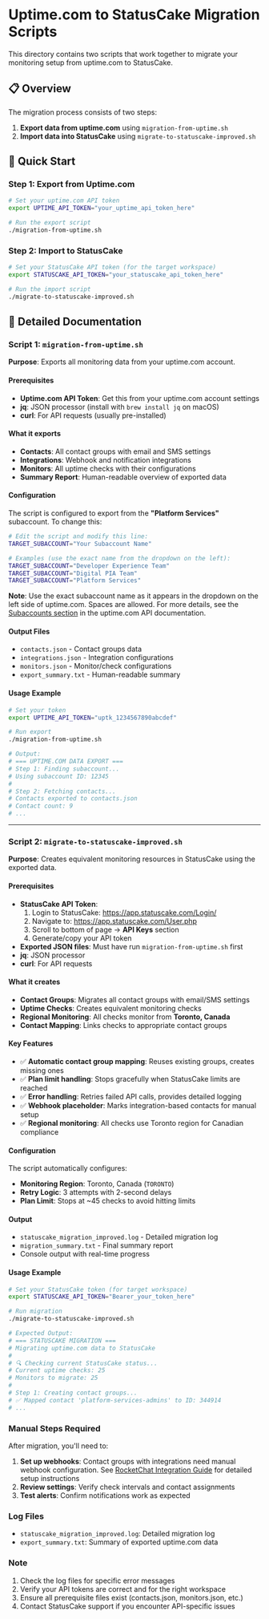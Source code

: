 # Uptime.com to StatusCake Migration Scripts

This directory contains two scripts that work together to migrate your monitoring setup from uptime.com to StatusCake.

## 📋 Overview

The migration process consists of two steps:
1. **Export data from uptime.com** using `migration-from-uptime.sh`
2. **Import data into StatusCake** using `migrate-to-statuscake-improved.sh`

## 🚀 Quick Start

### Step 1: Export from Uptime.com

```bash
# Set your uptime.com API token
export UPTIME_API_TOKEN="your_uptime_api_token_here"

# Run the export script
./migration-from-uptime.sh
```

### Step 2: Import to StatusCake

```bash
# Set your StatusCake API token (for the target workspace)
export STATUSCAKE_API_TOKEN="your_statuscake_api_token_here"

# Run the import script
./migrate-to-statuscake-improved.sh
```

## 📖 Detailed Documentation

### Script 1: `migration-from-uptime.sh`

**Purpose**: Exports all monitoring data from your uptime.com account.

#### Prerequisites

- **Uptime.com API Token**: Get this from your uptime.com account settings
- **jq**: JSON processor (install with `brew install jq` on macOS)
- **curl**: For API requests (usually pre-installed)

#### What it exports

- **Contacts**: All contact groups with email and SMS settings
- **Integrations**: Webhook and notification integrations
- **Monitors**: All uptime checks with their configurations
- **Summary Report**: Human-readable overview of exported data

#### Configuration

The script is configured to export from the **"Platform Services"** subaccount. To change this:

```bash
# Edit the script and modify this line:
TARGET_SUBACCOUNT="Your Subaccount Name"

# Examples (use the exact name from the dropdown on the left):
TARGET_SUBACCOUNT="Developer Experience Team"
TARGET_SUBACCOUNT="Digital PIA Team"
TARGET_SUBACCOUNT="Platform Services"
```

**Note**: Use the exact subaccount name as it appears in the dropdown on the left side of uptime.com. Spaces are allowed. For more details, see the [Subaccounts section](https://app.uptime.com/api/tokens) in the uptime.com API documentation.

#### Output Files

- `contacts.json` - Contact groups data
- `integrations.json` - Integration configurations  
- `monitors.json` - Monitor/check configurations
- `export_summary.txt` - Human-readable summary

#### Usage Example

```bash
# Set your token
export UPTIME_API_TOKEN="uptk_1234567890abcdef"

# Run export
./migration-from-uptime.sh

# Output:
# === UPTIME.COM DATA EXPORT ===
# Step 1: Finding subaccount...
# Using subaccount ID: 12345
# 
# Step 2: Fetching contacts...
# Contacts exported to contacts.json
# Contact count: 9
# ...
```

---

### Script 2: `migrate-to-statuscake-improved.sh`

**Purpose**: Creates equivalent monitoring resources in StatusCake using the exported data.

#### Prerequisites

- **StatusCake API Token**: 
  1. Login to StatusCake: https://app.statuscake.com/Login/
  2. Navigate to: https://app.statuscake.com/User.php
  3. Scroll to bottom of page → **API Keys** section
  4. Generate/copy your API token
- **Exported JSON files**: Must have run `migration-from-uptime.sh` first
- **jq**: JSON processor
- **curl**: For API requests

#### What it creates

- **Contact Groups**: Migrates all contact groups with email/SMS settings
- **Uptime Checks**: Creates equivalent monitoring checks
- **Regional Monitoring**: All checks monitor from **Toronto, Canada**
- **Contact Mapping**: Links checks to appropriate contact groups

#### Key Features

- ✅ **Automatic contact group mapping**: Reuses existing groups, creates missing ones
- ✅ **Plan limit handling**: Stops gracefully when StatusCake limits are reached
- ✅ **Error handling**: Retries failed API calls, provides detailed logging
- ✅ **Webhook placeholder**: Marks integration-based contacts for manual setup
- ✅ **Regional monitoring**: All checks use Toronto region for Canadian compliance

#### Configuration

The script automatically configures:
- **Monitoring Region**: Toronto, Canada (`TORONTO`)
- **Retry Logic**: 3 attempts with 2-second delays
- **Plan Limit**: Stops at ~45 checks to avoid hitting limits

#### Output

- `statuscake_migration_improved.log` - Detailed migration log
- `migration_summary.txt` - Final summary report
- Console output with real-time progress

#### Usage Example

```bash
# Set your StatusCake token (for target workspace)
export STATUSCAKE_API_TOKEN="Bearer_your_token_here"

# Run migration
./migrate-to-statuscake-improved.sh

# Expected Output:
# === STATUSCAKE MIGRATION ===
# Migrating uptime.com data to StatusCake
# 
# 🔍 Checking current StatusCake status...
# Current uptime checks: 25
# Monitors to migrate: 25
# 
# Step 1: Creating contact groups...
# ✅ Mapped contact 'platform-services-admins' to ID: 344914
# ...
```


### Manual Steps Required

After migration, you'll need to:

  1. **Set up webhooks**: Contact groups with integrations need manual webhook configuration. See [RocketChat Integration Guide](Rocketchat/alerts_with_RC.md) for detailed setup instructions 
2. **Review settings**: Verify check intervals and contact assignments
3. **Test alerts**: Confirm notifications work as expected


### Log Files

- `statuscake_migration_improved.log`: Detailed migration log
- `export_summary.txt`: Summary of exported uptime.com data

### Note
1. Check the log files for specific error messages
2. Verify your API tokens are correct and for the right workspace
3. Ensure all prerequisite files exist (contacts.json, monitors.json, etc.)
4. Contact StatusCake support if you encounter API-specific issues

